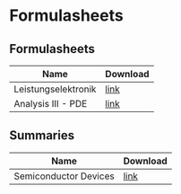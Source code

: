 # Formulasheets

## Formulasheets
| Name          | Download      |
| ------------- |---------------|
| Leistungselektronik | [link](https://github.com/noah95/formulasheets/raw/build/Leistungselektronik/leistungselektronik.pdf) |
| Analysis III - PDE | [link](https://github.com/noah95/formulasheets/raw/build/Analysis%20III%20-%20PDE/analysis3pde.pdf) |

## Summaries
| Name          | Download      |
| ------------- |---------------|
| Semiconductor Devices | [link](https://github.com/noah95/formulasheets/raw/build/Semiconductor%20Devices/semiconductordevices.pdf) |


